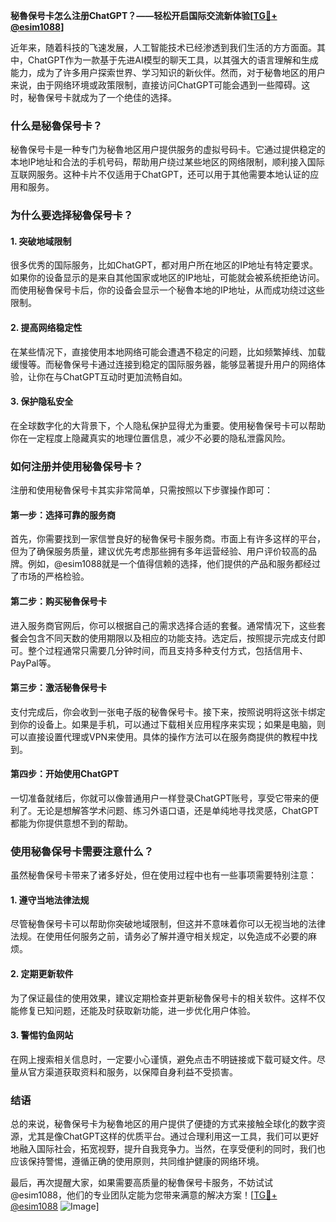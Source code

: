 **秘魯保号卡怎么注册ChatGPT？——轻松开启国际交流新体验[[TG💪+ @esim1088](https://t.me/s/esim1088)]**

近年来，随着科技的飞速发展，人工智能技术已经渗透到我们生活的方方面面。其中，ChatGPT作为一款基于先进AI模型的聊天工具，以其强大的语言理解和生成能力，成为了许多用户探索世界、学习知识的新伙伴。然而，对于秘魯地区的用户来说，由于网络环境或政策限制，直接访问ChatGPT可能会遇到一些障碍。这时，秘魯保号卡就成为了一个绝佳的选择。

### **什么是秘魯保号卡？**

秘魯保号卡是一种专门为秘魯地区用户提供服务的虚拟号码卡。它通过提供稳定的本地IP地址和合法的手机号码，帮助用户绕过某些地区的网络限制，顺利接入国际互联网服务。这种卡片不仅适用于ChatGPT，还可以用于其他需要本地认证的应用和服务。

### **为什么要选择秘魯保号卡？**

#### **1. 突破地域限制**
很多优秀的国际服务，比如ChatGPT，都对用户所在地区的IP地址有特定要求。如果你的设备显示的是来自其他国家或地区的IP地址，可能就会被系统拒绝访问。而使用秘魯保号卡后，你的设备会显示一个秘魯本地的IP地址，从而成功绕过这些限制。

#### **2. 提高网络稳定性**
在某些情况下，直接使用本地网络可能会遭遇不稳定的问题，比如频繁掉线、加载缓慢等。而秘魯保号卡通过连接到稳定的国际服务器，能够显著提升用户的网络体验，让你在与ChatGPT互动时更加流畅自如。

#### **3. 保护隐私安全**
在全球数字化的大背景下，个人隐私保护显得尤为重要。使用秘魯保号卡可以帮助你在一定程度上隐藏真实的地理位置信息，减少不必要的隐私泄露风险。

### **如何注册并使用秘魯保号卡？**

注册和使用秘魯保号卡其实非常简单，只需按照以下步骤操作即可：

#### **第一步：选择可靠的服务商**
首先，你需要找到一家信誉良好的秘魯保号卡服务商。市面上有许多这样的平台，但为了确保服务质量，建议优先考虑那些拥有多年运营经验、用户评价较高的品牌。例如，@esim1088就是一个值得信赖的选择，他们提供的产品和服务都经过了市场的严格检验。

#### **第二步：购买秘魯保号卡**
进入服务商官网后，你可以根据自己的需求选择合适的套餐。通常情况下，这些套餐会包含不同天数的使用期限以及相应的功能支持。选定后，按照提示完成支付即可。整个过程通常只需要几分钟时间，而且支持多种支付方式，包括信用卡、PayPal等。

#### **第三步：激活秘魯保号卡**
支付完成后，你会收到一张电子版的秘魯保号卡。接下来，按照说明将这张卡绑定到你的设备上。如果是手机，可以通过下载相关应用程序来实现；如果是电脑，则可以直接设置代理或VPN来使用。具体的操作方法可以在服务商提供的教程中找到。

#### **第四步：开始使用ChatGPT**
一切准备就绪后，你就可以像普通用户一样登录ChatGPT账号，享受它带来的便利了。无论是想解答学术问题、练习外语口语，还是单纯地寻找灵感，ChatGPT都能为你提供意想不到的帮助。

### **使用秘魯保号卡需要注意什么？**

虽然秘魯保号卡带来了诸多好处，但在使用过程中也有一些事项需要特别注意：

#### **1. 遵守当地法律法规**
尽管秘魯保号卡可以帮助你突破地域限制，但这并不意味着你可以无视当地的法律法规。在使用任何服务之前，请务必了解并遵守相关规定，以免造成不必要的麻烦。

#### **2. 定期更新软件**
为了保证最佳的使用效果，建议定期检查并更新秘魯保号卡的相关软件。这样不仅能修复已知问题，还能及时获取新功能，进一步优化用户体验。

#### **3. 警惕钓鱼网站**
在网上搜索相关信息时，一定要小心谨慎，避免点击不明链接或下载可疑文件。尽量从官方渠道获取资料和服务，以保障自身利益不受损害。

### **结语**

总的来说，秘魯保号卡为秘魯地区的用户提供了便捷的方式来接触全球化的数字资源，尤其是像ChatGPT这样的优质平台。通过合理利用这一工具，我们可以更好地融入国际社会，拓宽视野，提升自我竞争力。当然，在享受便利的同时，我们也应该保持警惕，遵循正确的使用原则，共同维护健康的网络环境。

最后，再次提醒大家，如果需要高质量的秘魯保号卡服务，不妨试试@esim1088，他们的专业团队定能为您带来满意的解决方案！[[TG💪+ @esim1088](https://t.me/s/esim1088) ![Image](https://i.postimg.cc/4NQfJmqS/Snipaste-2025-05-13-00-14-12.png)]